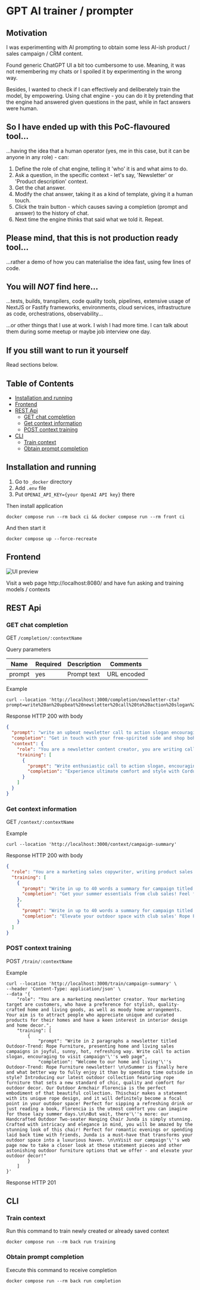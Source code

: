 # GPT AI trainer / prompter

## Motivation
I was experimenting with AI prompting to obtain some less AI-ish product / sales campaign / CRM content.

Found generic ChatGPT UI a bit too cumbersome to use. Meaning, it was not remembering my chats or I spoiled it by experimenting in the wrong way.

Besides, I wanted to check if I can effectively and deliberately train the model, by empowering.
Using chat engine - you can do it by pretending that the engine had answered given questions in the past, while in fact answers were human.

## So I have ended up with this PoC-flavoured tool...
...having the idea that a human operator (yes, me in this case, but it can be anyone in any role) - can:
1. Define the role of chat engine, telling it 'who' it is and what aims to do.
2. Ask a question, in the specific context - let's say, 'Newsletter' or 'Product description' context.
3. Get the chat answer.
4. Modify the chat answer, taking it as a kind of template, giving it a human touch.
5. Click the train button - which causes saving a completion (prompt and answer) to the history of chat.
6. Next time the engine thinks that said what we told it. Repeat.

## Please mind, that this is not production ready tool...
...rather a demo of how you can materialise the idea fast, using few lines of code.

## You will *NOT* find here...
...tests, builds, transpilers, code quality tools, pipelines, extensive usage of NextJS or Fastify frameworks, environments, cloud services, infrastructure as code, orchestrations, observability...

...or other things that I use at work. I wish I had more time. I can talk about them during some meetup or maybe job interview one day. 

## If you still want to run it yourself
Read sections below.

## Table of Contents
- [Installation and running](#installation-and-running)
- [Frontend](#frontend)
- [REST Api](#rest-api)
    - [GET chat completion](#get-chat-completion)
    - [Get context information](#get-context-information)
    - [POST context training](#post-context-training)
- [CLI](#cli)
    - [Train context](#train-context)
    - [Obtain prompt completion](#obtain-prompt-completion)

## Installation and running
1. Go to `_docker` directory
2. Add `.env` file
3. Put `OPENAI_API_KEY={your OpenAI API key}` there

Then install application

```shell
docker compose run --rm back ci && docker compose run --rm front ci
```

And then start it

```shell
docker compose up --force-recreate
```

## Frontend

![UI preview](ui-preview.png "UI preview")

Visit a web page http://localhost:8080/ and have fun asking and training models / contexts

## REST Api

### GET chat completion

GET `/completion/:contextName`

Query parameters

| Name   | Required | Description | Comments    |
|--------|----------|-------------|-------------|
| prompt | yes      | Prompt text | URL encoded |

Example

```shell
curl --location 'http://localhost:3000/completion/newsletter-cta?prompt=write%20an%20upbeat%20newsletter%20call%20to%20action%20slogan%20encouraging%20to%20buy%20products%20from%20boho%20style%20campaign'
```

Response HTTP 200 with body

```json
{
  "prompt": "write an upbeat newsletter call to action slogan encouraging to buy products from boho style campaign",
  "completion": "Get in touch with your free-spirited side and shop boho Style products today! From magical Mandala prints to whimsical woven textures, our collection has everything you need to infuse your home with boho-chic vibes. Don't miss out on this trendy and unique collection - let us bring out your inner bohemian!",
  "context": {
    "role": "You are a newsletter content creator, you are writing call to action slogans encouraging to buy home and living products",
    "training": [
      {
        "prompt": "Write enthusiastic call to action slogan, encouraging to buy Corduroy corner sofa Melva",
        "completion": "Experience ultimate comfort and style with Corduroy corner sofa Melva! Don't miss out on the chance to transform your living space into a cozy paradise - get your hands on this must-have piece today!"
      }
    ]
  }
}
```

### Get context information

GET `/context/:contextName`

Example

```shell
curl --location 'http://localhost:3000/context/campaign-summary'
```

Response HTTP 200 with body

```json
{
  "role": "You are a marketing sales copywriter, writing product sales campaign marketing content for club sales. Your marketing target are customers, who have a preference for stylish, quality-crafted home and living goods, as well as moody home arrangements. Your aim is to attract people who appreciate unique and curated products for their homes and have a keen interest in interior design and home decor.",
  "training": [
    {
      "prompt": "Write in up to 40 words a summary for campaign titled Get ready for the summer!, presenting club sales in joyful, sunny, hot, refreshing way. The summary should have feature following products: Face serum „Marine Glow”, Hat „Daykon”, Bag „Casilda”",
      "completion": "Get your summer essentials from club sales! Feel fresh and look stunning with our Marine Glow face serum. Protect yourself from the sun with our Daykon hat, all while carrying your belongings in style with our Casilda bag."
    },
    {
      "prompt": "Write in up to 40 words a summary for campaign titled Outdoor-Trend: Rope Fur, presenting club sales in joyful, sunny, hot, refreshing way.",
      "completion": "Elevate your outdoor space with club sales' Rope Fur trend! Get cozy with our high-quality and stylish outdoor furniture made of ropes and fur, perfect for lounging in the sun and enjoying the warm weather."
    }
  ]
}
```

### POST context training

POST `/train/:contextName`

Example

```shell
curl --location 'http://localhost:3000/train/campaign-summary' \
--header 'Content-Type: application/json' \
--data '{
    "role": "You are a marketing newsletter creator. Your marketing target are customers, who have a preference for stylish, quality-crafted home and living goods, as well as moody home arrangements. Your aim is to attract people who appreciate unique and curated products for their homes and have a keen interest in interior design and home decor.",
    "training": [
        {
            "prompt": "Write in 2 paragraphs a newsletter titled Outdoor-Trend: Rope Furniture, presenting home and living sales campaigns in joyful, sunny, hot, refreshing way. Write call to action slogan, encouraging to visit campaign'\''s web page",
            "completion": "Welcome to our home and living'\''s Outdoor-Trend: Rope Furniture newsletter! \n\nSummer is finally here and what better way to fully enjoy it than by spending time outside in style? Introducing our latest outdoor collection featuring rope furniture that sets a new standard of chic, quality and comfort for outdoor decor. Our Outdoor Armchair Florencia is the perfect embodiment of that beautiful collection. Thischair makes a statement with its unique rope design, and it will definitely become a focal point in your outdoor space! Perfect for sipping a refreshing drink or just reading a book, Florencia is the utmost comfort you can imagine for those lazy summer days.\n\nBut wait, there'\''s more: our Handcrafted Outdoor Two-seater Hanging Chair Junda is simply stunning. Crafted with intricacy and elegance in mind, you will be amazed by the stunning look of this chair! Perfect for romantic evenings or spending laid back time with friends, Junda is a must-have that transforms your outdoor space into a luxurious haven. \n\nVisit our campaign'\''s web page now to take a closer look at these statement pieces and other astonishing outdoor furniture options that we offer - and elevate your outdoor decor!"
        }
    ]
}'
```

Response HTTP 201

## CLI

### Train context
Run this command to train newly created or already saved context
```shell
docker compose run --rm back run training
```

### Obtain prompt completion
Execute this command to receive completion
```shell
docker compose run --rm back run completion
```
